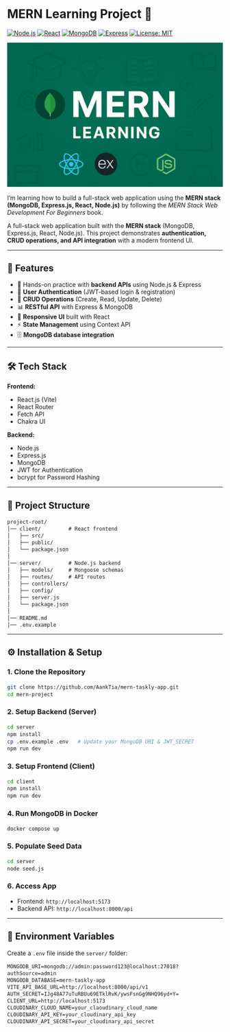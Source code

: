 # MERN Learning Project 🚀

[![Node.js](https://img.shields.io/badge/Node.js-18.x-green?logo=node.js)](https://nodejs.org/)
[![React](https://img.shields.io/badge/React-18-blue?logo=react)](https://react.dev/)
[![MongoDB](https://img.shields.io/badge/MongoDB-6.x-darkgreen?logo=mongodb)](https://www.mongodb.com/)
[![Express](https://img.shields.io/badge/Express.js-4.x-lightgrey?logo=express)](https://expressjs.com/)
[![License: MIT](https://img.shields.io/badge/License-MIT-yellow.svg)](LICENSE)


![MERN Learning Banner](assets/mern-banner.png)

I’m learning how to build a full-stack web application using the **MERN stack (MongoDB, Express.js, React, Node.js)** by following the _MERN Stack Web Development For Beginners_ book.

A full-stack web application built with the **MERN stack** (MongoDB, Express.js, React, Node.js).
This project demonstrates **authentication, CRUD operations, and API integration** with a modern frontend UI.

---

## 📌 Features

- 📖 Hands-on practice with **backend APIs** using Node.js & Express
- 🔐 **User Authentication** (JWT-based login & registration)
- 📝 **CRUD Operations** (Create, Read, Update, Delete)
- 📊 **RESTful API** with Express & MongoDB
- 🎨 **Responsive UI** built with React
- ⚡ **State Management** using Context API
- 🗄 **MongoDB database integration**

---

## 🛠 Tech Stack

**Frontend:**

- React.js (Vite)
- React Router
- Fetch API
- Chakra UI

**Backend:**

- Node.js
- Express.js
- MongoDB
- JWT for Authentication
- bcrypt for Password Hashing

---

## 📂 Project Structure

```
project-root/
│── client/         # React frontend
│   ├── src/
│   ├── public/
│   └── package.json
│
│── server/         # Node.js backend
│   ├── models/     # Mongoose schemas
│   ├── routes/     # API routes
│   ├── controllers/
│   ├── config/
│   ├── server.js
│   └── package.json
│
│── README.md
│── .env.example
```

---

## ⚙️ Installation & Setup

### 1. Clone the Repository

```bash
git clone https://github.com/AankTia/mern-taskly-app.git
cd mern-project
```

### 2. Setup Backend (Server)

```bash
cd server
npm install
cp .env.example .env   # Update your MongoDB URI & JWT_SECRET
npm run dev
```

### 3. Setup Frontend (Client)

```bash
cd client
npm install
npm run dev
```

### 4. Run MongoDB in Docker

```bash
docker compose up
```

### 5. Populate Seed Data

```bash
cd server
node seed.js
```

### 6. Access App

- Frontend: `http://localhost:5173`
- Backend API: `http://localhost:8000/api`

---

## 🔑 Environment Variables

Create a `.env` file inside the `server/` folder:

```env
MONGODB_URI=mongodb://admin:password123@localhost:27018?authSource=admin
MONGODB_DATABASE=mern-taskly-app
VITE_API_BASE_URL=http://localhost:8000/api/v1
AUTH_SECRET=IJg48A77uTuRBUu69ETklRvK/ywsFsnGg9NHQ96yd+Y=
CLIENT_URL=http://localhost:5173
CLOUDINARY_CLOUD_NAME=your_claoudinary_cloud_name
CLOUDINARY_API_KEY=your_cloudinary_api_key
CLOUDINARY_API_SECRET=your_cloudinary_api_secret
```

